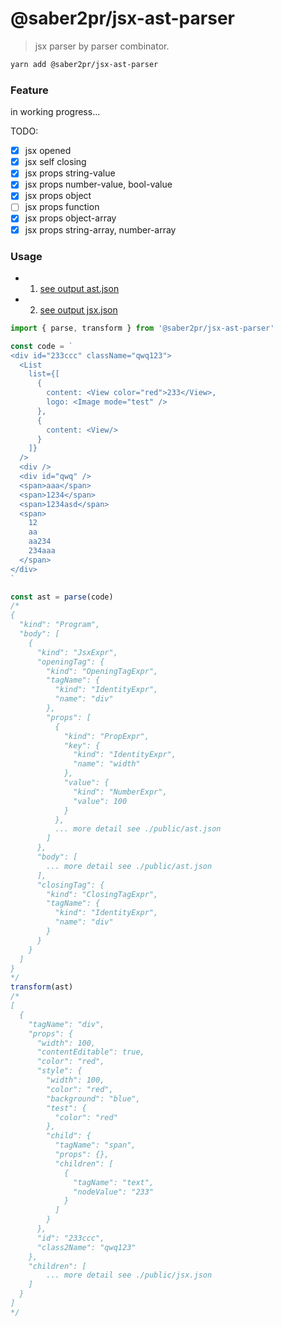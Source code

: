 # @saber2pr/jsx-ast-parser

> jsx parser by parser combinator.

```bash
yarn add @saber2pr/jsx-ast-parser
```

### Feature

in working progress...

TODO:

- [x] jsx opened
- [x] jsx self closing
- [x] jsx props string-value
- [x] jsx props number-value, bool-value
- [x] jsx props object
- [ ] jsx props function
- [x] jsx props object-array
- [x] jsx props string-array, number-array

### Usage

- 1. [see output ast.json](./public/ast.json)
- 2. [see output jsx.json](./public/jsx.json)

```ts
import { parse, transform } from '@saber2pr/jsx-ast-parser'

const code = `
<div id="233ccc" className="qwq123">
  <List
    list={[
      {
        content: <View color="red">233</View>,
        logo: <Image mode="test" />
      },
      {
        content: <View/>
      }
    ]}
  />
  <div />
  <div id="qwq" />
  <span>aaa</span>
  <span>1234</span>
  <span>1234asd</span>
  <span>
    12
    aa
    aa234
    234aaa
  </span>
</div>
`

const ast = parse(code)
/*
{
  "kind": "Program",
  "body": [
    {
      "kind": "JsxExpr",
      "openingTag": {
        "kind": "OpeningTagExpr",
        "tagName": {
          "kind": "IdentityExpr",
          "name": "div"
        },
        "props": [
          {
            "kind": "PropExpr",
            "key": {
              "kind": "IdentityExpr",
              "name": "width"
            },
            "value": {
              "kind": "NumberExpr",
              "value": 100
            }
          },
          ... more detail see ./public/ast.json
        ]
      },
      "body": [
        ... more detail see ./public/ast.json
      ],
      "closingTag": {
        "kind": "ClosingTagExpr",
        "tagName": {
          "kind": "IdentityExpr",
          "name": "div"
        }
      }
    }
  ]
}
*/
transform(ast)
/*
[
  {
    "tagName": "div",
    "props": {
      "width": 100,
      "contentEditable": true,
      "color": "red",
      "style": {
        "width": 100,
        "color": "red",
        "background": "blue",
        "test": {
          "color": "red"
        },
        "child": {
          "tagName": "span",
          "props": {},
          "children": [
            {
              "tagName": "text",
              "nodeValue": "233"
            }
          ]
        }
      },
      "id": "233ccc",
      "class2Name": "qwq123"
    },
    "children": [
        ... more detail see ./public/jsx.json
    ]
  }
]
*/
```
